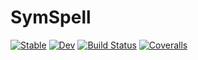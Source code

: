 # SymSpell

[![Stable](https://img.shields.io/badge/docs-stable-blue.svg)](https://Arkoniak.github.io/SymSpell.jl/stable)
[![Dev](https://img.shields.io/badge/docs-dev-blue.svg)](https://Arkoniak.github.io/SymSpell.jl/dev)
[![Build Status](https://travis-ci.com/Arkoniak/SymSpell.jl.svg?branch=master)](https://travis-ci.com/Arkoniak/SymSpell.jl)
[![Coveralls](https://coveralls.io/repos/github/Arkoniak/SymSpell.jl/badge.svg?branch=master)](https://coveralls.io/github/Arkoniak/SymSpell.jl?branch=master)

